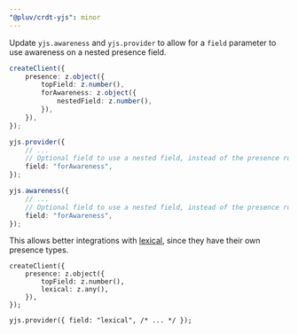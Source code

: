 ```yaml
---
"@pluv/crdt-yjs": minor
---
```


Update `yjs.awareness` and `yjs.provider` to allow for a `field` parameter to use awareness on a nested presence field.

```ts
createClient({
    presence: z.object({
        topField: z.number(),
        forAwareness: z.object({
            nestedField: z.number(),
        }),
    }),
});

yjs.provider({
    // ...
    // Optional field to use a nested field, instead of the presence root
    field: "forAwareness",
});

yjs.awareness({
    // ...
    // Optional field to use a nested field, instead of the presence root
    field: "forAwareness",
});
```

This allows better integrations with [lexical](https://lexical.dev), since they have their own presence types.

```tsx
createClient({
    presence: z.object({
        topField: z.number(),
        lexical: z.any(),
    }),
});

yjs.provider({ field: "lexical", /* ... */ });
```